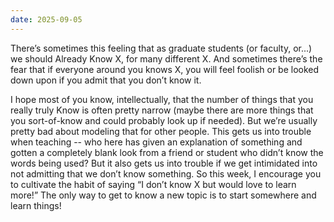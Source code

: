 ```yaml
---
date: 2025-09-05
---
```


There’s sometimes this feeling that as graduate students (or faculty, or...) we
should Already Know X, for many different X.  And sometimes there’s the fear
that if everyone around you knows X, you will feel foolish or be looked down
upon if you admit that you don’t know it.
 
I hope most of you know, intellectually, that the number of things that you
really truly Know is often pretty narrow (maybe there are more things that you
sort-of-know and could probably look up if needed).  But we’re usually pretty
bad about modeling that for other people.  This gets us into trouble when
teaching -- who here has given an explanation of something and gotten a
completely blank look from a friend or student who didn’t know the words being
used?  But it also gets us into trouble if we get intimidated into not
admitting that we don’t know something.  So this week, I encourage you to
cultivate the habit of saying “I don’t know X but would love to learn more!”
The only way to get to know a new topic is to start somewhere and learn things!
